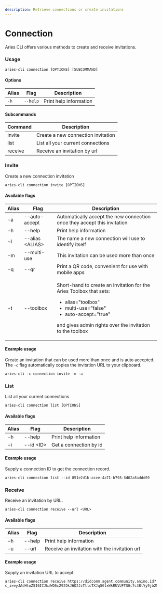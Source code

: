 ```yaml
---
description: Retrieve connections or create invitations
---
```


# Connection

Aries CLI offers various methods to create and receive invitations.

### Usage

```
aries-cli connection [OPTIONS] [SUBCOMMAND]
```

#### Options

| Alias | Flag     | Description            |
| ----- | -------- | ---------------------- |
| `-h`  | `--help` | Print help information |

#### Subcommands

| Command | Description                        |
| ------- | ---------------------------------- |
| invite  | Create a new connection invitation |
| list    | List all your current connections  |
| receive | Receive an invitation by url       |

### Invite

Create a new connection invitation



```
aries-cli connection invite [OPTIONS]
```

#### Available flags

| Alias | Flag             | Description                                                                                                                                                                                                                      |
| ----- | ---------------- | -------------------------------------------------------------------------------------------------------------------------------------------------------------------------------------------------------------------------------- |
| -a    | --auto-accept    | Automatically accept the new connection once they accept this invitation                                                                                                                                                         |
| -h    | --help           | Print help information                                                                                                                                                                                                           |
| -l    | --alias \<ALIAS> | The name a new connection will use to identify itself                                                                                                                                                                            |
| -m    | --multi-use      | This invitation can be used more than once                                                                                                                                                                                       |
| -q    | --qr             | Print a QR code, convenient for use with mobile apps                                                                                                                                                                             |
| -t    | --toolbox        | <p>Short-hand to create an invitation for the Aries Toolbox that sets:</p><ul><li>alias="toolbox"</li><li>multi-use="false"</li><li>auto-accept="true"</li></ul><p>and gives admin rights over the invitation to the toolbox</p> |

#### Example usage

Create an invitation that can be used more than once and is auto accepted. The `-c` flag automatically copies the invitation URL to your clipboard.

```
aries-cli -c connection invite -m -a
```

### List

List all your current connections

```
aries-cli connection list [OPTIONS]
```

#### Available flags

| Alias | Flag       | Description            |
| ----- | ---------- | ---------------------- |
| -h    | --help     | Print help information |
| -i    | --id \<ID> | Get a connection by id |

#### Example usage

Supply a connection ID to get the connection record.

```
aries-cli connection list --id 851e2d1b-acee-4a71-b798-8d02a8addd09
```

### Receive

Receive an invitation by URL.

```
aries-cli connection receive --url <URL>
```

#### Available flags

| Alias | Flag   | Description                                   |
| ----- | ------ | --------------------------------------------- |
| -h    | --help | Print help information                        |
| -u    | --url  | Receive an invitation with the invitation url |

#### Example usage

Supply an invitation URL to accept.

```
aries-cli connection receive https://didcomm.agent.community.animo.id?c_i=eyJAdHlwZSI6ICJkaWQ6c292OkJ6Q2JzTlloTXJqSGlxWkRUVUFTSGc7c3BlYy9jb25uZWN0aW9ucy8xLjAvaW52aXRhdGlvbiIsICJAaWQiOiAiMjNiOGY0ZDAtNzIyNi00ZmQ0LWEyNDAtMjJkNDgxNTViODBlIiwgInJlY2lwaWVudEtleXMiOiBbIjZZVVU2dnp2b0hTV29OWlRDUGE1eFlYV3kyUGJ5VGREcnVKa0VMRXR4NW9kIl0sICJsYWJlbCI6ICJBbmltbyBDb21tdW5pdHkgQWdlbnQiLCAic2VydmljZUVuZHBvaW50IjogImh0dHBzOi8vZGlkY29tbS5hZ2VudC5jb21tdW5pdHkuYW5pbW8uaWQifQ==
```
